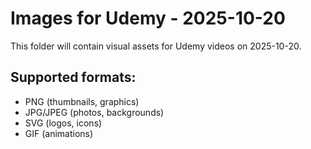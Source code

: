 # Images for Udemy - 2025-10-20

This folder will contain visual assets for Udemy videos on 2025-10-20.

## Supported formats:
- PNG (thumbnails, graphics)
- JPG/JPEG (photos, backgrounds)
- SVG (logos, icons)
- GIF (animations)
